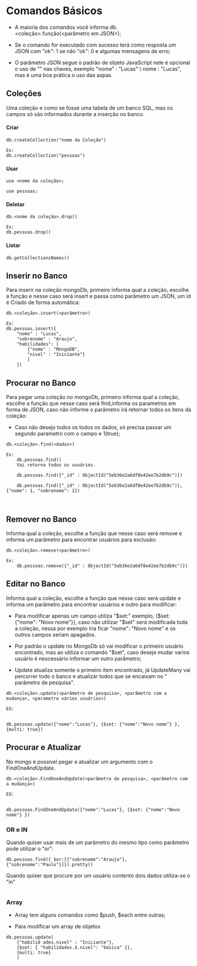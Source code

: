 # Comandos Básicos
- A maioria dos comandos você informa db.<coleção>.função(<parâmetro em JSON>);
 
- Se o comando for executado com sucesso terá como resposta um JSON com "ok": 1 se não "ok": 0 e algumas mensagens de erro;
 
- O parâmetro JSON segue o padrão de objeto JavaScript nele é opcional o uso de "" nas chaves, exemplo "nome" : "Lucas" \ nome : "Lucas", mas é uma boa prática o uso das aspas.

## Coleções

Uma coleção e como se fosse uma tabela de um banco SQL, mas os campos só são informados durante a inserção no banco.

#### Criar 
```
db.createCollection("nome da Coleção")

Ex:
db.createCollection("pessoas")
```

#### Usar
```
use <nome da coleção>;

use pessoas;
```
#### Deletar 
```
db.<nome da coleção>.drop()

Ex:
db.pessoas.drop()
```

#### Listar 
```
db.getCollectionsNames()
```

## Inserir no Banco
Para inserir na coleção mongoDb, primeiro informa qual a coleção, escolhe a função e nesse caso será insert e passa como parâmetro um JSON, um id é Criado de forma automática:

```
db.<coleção>.insert(<parâmetro>)

Ex:
db.pessoas.insert({
    "nome" : "Lucas",
    "sobrenome" : "Araujo",
    "habilidades": [
        {"nome" : "MongoDB",
        "nivel" : "Iniciante"}
        ]
    })
```
## Procurar no Banco
Para pegar uma coleção no mongoDb, primeiro informa qual a coleção, escolhe a função que nesse caso será find,informa os parametros em forma de JSON, caso não informe o parâmetro irá retornar todos os itens da coleção:
* Caso não desejo todos os todos os dados, só precisa passar um segundo parametro com o campo e 1(true);

```
db.<coleção>.find(<dados>)

Ex:
    db.pessoas.find()
    Vai retorna todos os usuários. 
    
    db.pessoas.find({"_id" : ObjectId("5eb36e2a6df8e42ee7b2db9c")})

    db.pessoas.find({"_id" : ObjectId("5eb36e2a6df8e42ee7b2db9c")},{"nome": 1, "sobrenome": 1})

        
```

## Remover no Banco
Informa qual a coleção, escolhe a função que nesse caso será remove e informa um parâmetro para encontrar usuários para exclusão:

```
db.<coleção>.remove(<parâmetro>)

Ex:
    db.pessoas.remove({"_id" : ObjectId("5eb36e2a6df8e42ee7b2db9c")})        
```

## Editar no Banco
Informa qual a coleção, escolhe a função que nesse caso será update e informa um parâmetro para encontrar usuários e outro para modificar:

* Para modificar apenas um campo utiliza "$set:" exemplo, {$set: {"nome": "Novo nome"}}, caso não utilizar "$set" será modificada toda a coleção, nessa por exemplo iria ficar "nome": "Novo nome" e os outros campos seriam apagados.

* Por padrão o update no MongoDb só vai modificar o primeiro usuário encontrado, mas ao utiliza o comando "$set", caso deseje mudar varios usuário é nescessário informar um outro parâmetro;

* Update atualiza somente o primeiro item encontrado, já UpdateMany vai percorrer todo o banco e atualizar todos que se encaixam no " parâmetro de pesquisa".

```
db.<coleção>.update(<parâmetro de pesquisa>, <parâmetro com a mudança>, <parametro vários usuários>)

EX:


db.pessoas.update({"nome":"Lucas"}, {$set: {"nome":"Novo nome"} }, {multi: true})

```

## Procurar e Atualizar
No mongo é possivel pegar e atualizar um argumento com o FindOneAndUpdate.


```
db.<coleção>.FindOneAndUpdate(<parâmetro de pesquisa>, <parâmetro com a mudança>)

EX:


db.pessoas.FindOneAndUpdate({"nome":"Lucas"}, {$set: {"nome":"Novo nome"} })

```

### OR e IN

Quando quiser usar mais de um parâmetro do mesmo tipo como parâmetro pode utilizar o "or":
```
db.pessoas.find({ $or:[{"sobrenome":"Araujo"},{"sobrenome":"Paulo"}]}).pretty()

```
Quando quiser que procure por um usuário contento dois dados utiliza-se o "in"
```

```

### Array

* Array tem alguns comandos como $push, $each entre outras;

* Para modificar um array de objetos
```
db.pessoas.update(
    {"habilid ades.nivel" : "Iniciante"}, 
    {$set: { "habilidades.$.nivel": "básica" }},
    {multi: true}
    )
```